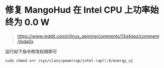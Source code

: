 # 修复 MangoHud 在 Intel CPU 上功率始终为 0.0 W
> <https://www.reddit.com/r/linux_gaming/comments/13g4qpz/comment/jlxda0x>

运行如下指令修改权限即可
```sh
sudo chmod o+r /sys/class/powercap/intel-rapl\:0/energy_uj
```
